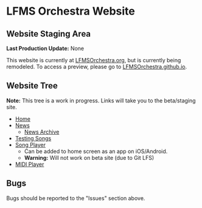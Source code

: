 # LFMS Orchestra Website
## Website Staging Area

__Last Production Update:__ None

This website is currently at [LFMSOrchestra.org](http://lfmsorchestra.org), but is currently being remodeled. To access a preview, please go to [LFMSOrchestra.github.io](https://lfmsorchestra.github.io). 

## Website Tree
__Note:__ This tree is a work in progress. Links will take you to the beta/staging site.
* [Home](https://lfmsorchestra.github.io/index.html)
* [News](https://lfmsorchestra.github.io/news.html)
  * [News Archive](https://lfmsorchestra.github.io/archive.html)
* [Testing Songs](https://lfmsorchestra.github.io/testing.html)
* [Song Player](https://lfmsorchestra.github.io/song.html)
  * Can be added to home screen as an app on iOS/Android.
  * __Warning:__ Will not work on beta site (due to Git LFS)
* [MIDI Player](https://lfmsorchestra.github.io/song.html)

## Bugs
Bugs should be reported to the "Issues" section above.